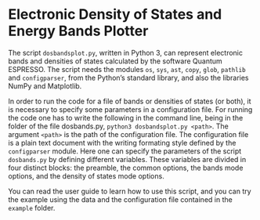 # Electronic Density of States and Energy Bands Plotter 

The script `dosbandsplot.py`, written in Python 3, can represent electronic bands and densities of states calculated by the software Quantum ESPRESSO. The script needs the modules `os`, `sys`, `ast`, `copy`, `glob`, `pathlib` and `configparser`, from the Python’s standard library, and also the libraries NumPy and Matplotlib.

In order to run the code for a file of bands or densities of states (or both), it is necessary to specify some parameters in a configuration file. For running the code one has to write the following in the command line, being in the folder of the file dosbands.py, `python3 dosbandsplot.py <path>`. The argument `<path>` is the path of the configuration file. The configuration file is a plain text document with the writing formating style defined by the `configparser` module. Here one can specify the parameters of the script `dosbands.py` by defining different variables. These variables are divided in four distinct blocks: the preamble, the common options, the bands mode options, and the density of states mode options.

You can read the user guide to learn how to use this script, and you can try the example using the data and the configuration file contained in the `example` folder.
